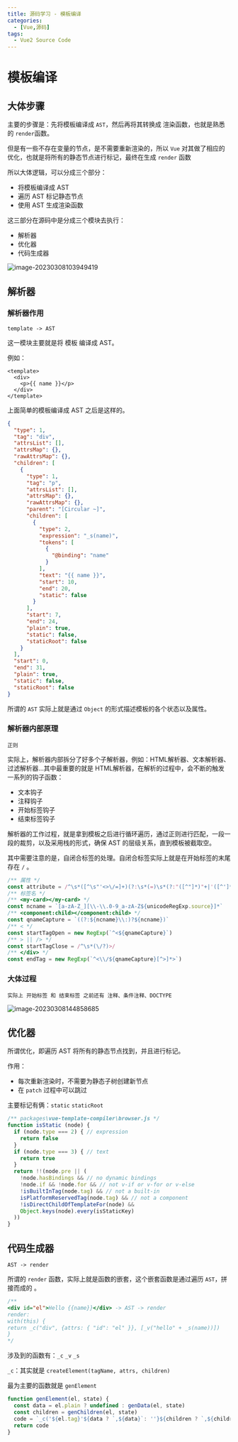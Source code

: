 ```yaml
---
title: 源码学习 - 模板编译
categories:
  - [Vue,源码]
tags: 
  - Vue2 Source Code
---
```


# 模板编译

## 大体步骤

主要的步骤是：先将模板编译成 `AST`，然后再将其转换成 渲染函数，也就是熟悉的 `render`函数。

但是有一些不存在变量的节点，是不需要重新渲染的，所以 `Vue` 对其做了相应的优化，也就是将所有的静态节点进行标记，最终在生成 `render` 函数

所以大体逻辑，可以分成三个部分：

- 将模板编译成 AST
- 遍历 AST 标记静态节点
- 使用 AST 生成渲染函数

这三部分在源码中是分成三个模块去执行：

- 解析器
- 优化器
- 代码生成器

![image-20230308103949419](https://s2.loli.net/2023/03/08/b5RofgcjlB6G1hI.png)

## 解析器

### 解析器作用

`template -> AST`

这一模块主要就是将 模板 编译成 AST。

例如： 

```vue
<template>
  <div>
    <p>{{ name }}</p>
  </div>
</template>
```

上面简单的模板编译成 AST 之后是这样的。

```json
{
  "type": 1,
  "tag": "div",
  "attrsList": [],
  "attrsMap": {},
  "rawAttrsMap": {},
  "children": [
    {
      "type": 1,
      "tag": "p",
      "attrsList": [],
      "attrsMap": {},
      "rawAttrsMap": {},
      "parent": "[Circular ~]",
      "children": [
        {
          "type": 2,
          "expression": "_s(name)",
          "tokens": [
            {
              "@binding": "name"
            }
          ],
          "text": "{{ name }}",
          "start": 10,
          "end": 20,
          "static": false
        }
      ],
      "start": 7,
      "end": 24,
      "plain": true,
      "static": false,
      "staticRoot": false
    }
  ],
  "start": 0,
  "end": 31,
  "plain": true,
  "static": false,
  "staticRoot": false
}
```

所谓的 `AST` 实际上就是通过 `Object` 的形式描述模板的各个状态以及属性。

### 解析器内部原理

`正则` 

实际上，解析器内部拆分了好多个子解析器，例如：HTML解析器、文本解析器、过滤解析器...其中最重要的就是 HTML解析器，在解析的过程中，会不断的触发一系列的钩子函数：

- 文本钩子
- 注释钩子
- 开始标签钩子
- 结束标签钩子

解析器的工作过程，就是拿到模板之后进行循环遍历，通过正则进行匹配，一段一段的裁剪，以及采用栈的形式，确保 AST 的层级关系，直到模板被截取空。

其中需要注意的是，自闭合标签的处理。自闭合标签实际上就是在开始标签的末尾存在 `/` 。

```js
/** 属性 */
const attribute = /^\s*([^\s"'<>\/=]+)(?:\s*(=)\s*(?:"([^"]*)"+|'([^']*)'+|([^\s"'=<>`]+)))?/
/** 标签名 */
/** <my-card></my-card> */
const ncname = `[a-zA-Z_][\\-\\.0-9_a-zA-Z${unicodeRegExp.source}]*`
/** <component:child></component:child> */
const qnameCapture = `((?:${ncname}\\:)?${ncname})`
/** < */
const startTagOpen = new RegExp(`^<${qnameCapture}`)
/** > || /> */
const startTagClose = /^\s*(\/?)>/
/** </div> */
const endTag = new RegExp(`^<\\/${qnameCapture}[^>]*>`)
```

### 大体过程

`实际上 开始标签 和 结束标签 之前还有 注释、条件注释、DOCTYPE`

![image-20230308144858685](https://s2.loli.net/2023/03/08/VMaqS3xOLyjDtEZ.png)

## 优化器

所谓优化，即遍历 AST 将所有的静态节点找到，并且进行标记。

作用：

- 每次重新渲染时，不需要为静态子树创建新节点
- 在 `patch` 过程中可以跳过

主要标记有俩：`static`  `staticRoot`

```js
/** packages\vue-template-compiler\browser.js */
function isStatic (node) {
  if (node.type === 2) { // expression
    return false
  }
  if (node.type === 3) { // text
    return true
  }
  return !!(node.pre || (
    !node.hasBindings && // no dynamic bindings
    !node.if && !node.for && // not v-if or v-for or v-else
    !isBuiltInTag(node.tag) && // not a built-in
    isPlatformReservedTag(node.tag) && // not a component
    !isDirectChildOfTemplateFor(node) &&
    Object.keys(node).every(isStaticKey)
  ))
}
```

## 代码生成器

`AST -> render`

所谓的 `render` 函数，实际上就是函数的嵌套，这个嵌套函数是通过遍历 `AST`，拼接而成的 。

```js
/**
<div id="el">Hello {{name}}</div> -> AST -> render
render: 
with(this) {
return _c("div", {attrs: { "id": "el" }}, [_v("hello" + _s(name))])
}
*/
```

涉及到的函数有：`_c` `_v` `_s`

`_c`：其实就是 `createElement(tagName, attrs, children)`

最为主要的函数就是 `genElement`

```js
function genElement(el, state) {
  const data = el.plain ? undefined : genData(el, state)
  const children = genChildren(el, state)
  code = `_c('${el.tag}'${data ? `,${data}`: ''}${children ? `,${children}`: ''})`
  return code
}
```

